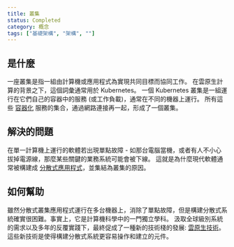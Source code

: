 ```yaml
---
title: 叢集
status: Completed
category: 概念
tags: ["基礎架構", "架構", ""]
---
```


## 是什麼

一座叢集是指一組由計算機或應用程式為實現共同目標而協同工作。
在雲原生計算的背景之下，這個詞彙通常用於 Kubernetes。
一個 Kubernetes 叢集是一組運行在它們自己的容器中的服務 (或工作負載)，通常在不同的機器上運行。
所有這些 [容器化](/zh-tw/containerization/) 服務的集合，通過網路連接再一起，形成了一個叢集。

## 解決的問題

在單一計算機上運行的軟體若出現單點故障 - 如那台電腦當機，或者有人不小心拔掉電源線，那麼某些關鍵的業務系統可能會被下線。
這就是為什麼現代軟體通常被構建成 [分散式應用程式](/zh-tw/distributed-apps/)，並集結為叢集的原因。

## 如何幫助

雖然分散式叢集應用程式運行在多台機器上，消除了單點故障，但是構建分散式系統確實很困難。事實上，它是計算機科學中的一門獨立學科。
汲取全球級別系統的需求以及多年的反覆實踐下，最終促成了一種新的技術棧的發展: [雲原生技術](/zh-tw/cloud-native-tech/)。這些新技術是使得構建分散式系統更容易操作和建立的元件。
